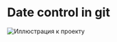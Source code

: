 # Date control in git

![Иллюстрация к проекту](https://github.com/Stas-inside/Date_control_in_git/blob/main/Additions/Capture.PNG)
